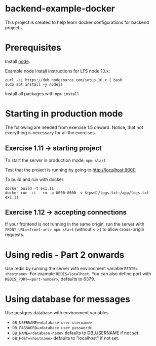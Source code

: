 # backend-example-docker

This project is created to help learn docker configurations for backend projects.

# Prerequisites

Install [node](https://nodejs.org/en/download/). 

Example node install instructions for LTS node 10.x:
```
curl -sL https://deb.nodesource.com/setup_10.x | bash
sudo apt install -y nodejs
```

Install all packages with `npm install`

# Starting in production mode

The following are needed from exercise 1.5 onward. Notice, that not everything is necessary for all the exercises.

## Exercise 1.11 -> starting project

To start the server in production mode: `npm start`

Test that the project is running by going to <http://localhost:8000>

To build and run with docker:
```
docker build -t ex1.11 .
docker run -it --rm -p 8000:8000 -v $(pwd)/logs.txt:/app/logs.txt ex1.11
```

## Exercise 1.12 -> accepting connections

If your frontend is not running in the same origin, run the server with `FRONT_URL=<front-url> npm start` (without < >) to allow cross-origin requests.

# Using redis - Part 2 onwards

Use redis by running the server with environment variable `REDIS=<hostname>`. For example `REDIS=localhost`. You can also define port with `REDIS_PORT=<port-number>`, defaults to 6379.

# Using database for messages

Use postgres database with environment variables
- `DB_USERNAME=<database user username>`
- `DB_PASSWORD=<database user password>`
- `DB_NAME=<database-name>` defaults to DB_USERNAME if not set.
- `DB_HOST=<hostname>` defaults to "localhost" if not set.
